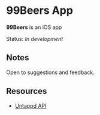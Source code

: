 # 99Beers App

**99Beers** is an iOS app

Status: *In development*

## Notes

Open to suggestions and feedback.

## Resources

- [Untappd API](https://untappd.com/api/docs)